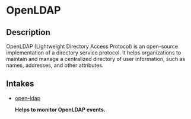 # OpenLDAP

## Description

OpenLDAP (Lightweight Directory Access Protocol) is an open-source implementation of a directory service protocol. It helps organizations to maintain and manage a centralized directory of user information, such as names, addresses, and other attributes.

## Intakes

- [open-ldap](./open-ldap/CHANGELOG.md)

  **Helps to monitor OpenLDAP events.**
